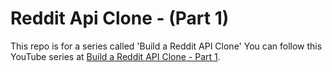 # Reddit Api Clone - (Part 1)

This repo is for a series called 'Build a Reddit API Clone' You can follow this YouTube series at
[Build a Reddit API Clone - Part 1](https://youtu.be/L5Nle1VXYnw).
